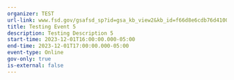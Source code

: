 ```yaml
---
organizer: TEST
url-link: www.fsd.gov/gsafsd_sp?id=gsa_kb_view2&kb_id=f66d8e6cdb76d4100d73f81d0f9619c6
title: Testing Event 5
description: Testing Description 5
start-time: 2023-12-01T16:00:00.000-05:00
end-time: 2023-12-01T17:00:00.000-05:00
event-type: Online
gov-only: true
is-external: false
---
```

